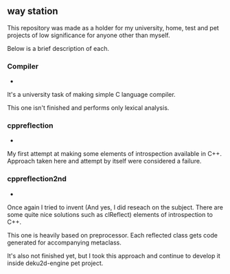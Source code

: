 ## way station

This repository was made as a holder for my university, home, test and pet projects of low significance for anyone other than myself.

Below is a brief description of each.

### Compiler

-

It's a university task of making simple C language compiler.

This one isn't finished and performs only lexical analysis.

### cppreflection

-

My first attempt at making some elements of introspection available in C++.
Approach taken here and attempt by itself were considered a failure.

### cppreflection2nd

-

Once again I tried to invent (And yes, I did reseach on the subject. There are some quite nice solutions such as clReflect) elements of introspection to C++.

This one is heavily based on preprocessor. Each reflected class gets code generated for accompanying metaclass.

It's also not finished yet, but I took this approach and continue to develop it inside deku2d-engine pet project.